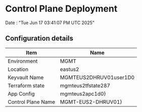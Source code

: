 # Control Plane Deployment #

Date : "Tue Jun 17 03:41:07 PM UTC 2025"

## Configuration details ##

| Item                    | Name                 |
| ----------------------- | -------------------- |
| Environment             | MGMT         |
| Location                | eastus2              |
| Keyvault Name           | MGMTEUS2DHRUV01user1D0 |
| Terraform state         | mgmteus2tfstate287                         |
| App Config              | mgmteus2apc1d0}   |
| Control Plane Name      | MGMT-EUS2-DHRUV01}   |

